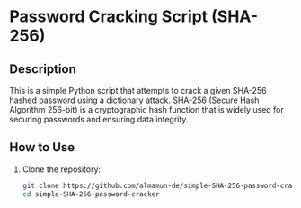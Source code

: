 # Password Cracking Script (SHA-256)

## Description
This is a simple Python script that attempts to crack a given SHA-256 hashed password using a dictionary attack. SHA-256 (Secure Hash Algorithm 256-bit) is a cryptographic hash function that is widely used for securing passwords and ensuring data integrity.

## How to Use

1. Clone the repository:
   ```bash
   git clone https://github.com/almamun-de/simple-SHA-256-password-cracker.git
   cd simple-SHA-256-password-cracker
